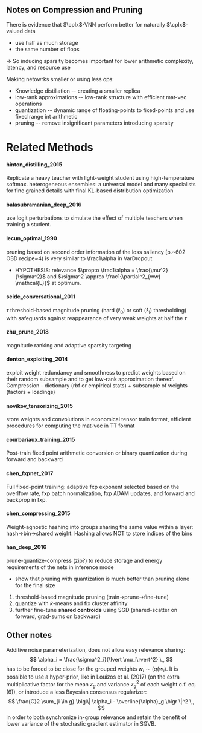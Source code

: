 Notes on Compression and Pruning
--------------------------------

There is evidence that $\cplx$-VNN perform better for naturally $\cplx$-valued data
* use half as much storage
* the same number of flops

=> So inducing sparsity becomes important for lower arithmetic complexity, latency, and resource use

Making netowrks smaller or using less ops:
* Knowledge distillation -- creating a smaller replica
* low-rank approximations -- low-rank structure with efficient mat-vec operations
* quantization -- dynamic range of floating-points to fixed-points and use fixed range int arithmetic
* pruning -- remove insignificant parameters introducing sparsity
<!-- * sparsisty -- inducing regularizers (lasso) -->

Related Methods
===============

#### hinton_distilling_2015
Replicate a heavy teacher with light-weight student using high-temperature softmax.
heterogeneous ensembles: a universal model and many specialists for fine grained details with final KL-based distribution optimization

#### balasubramanian_deep_2016
use logit perturbations to simulate the effect of multiple teachers when training a student.

#### lecun_optimal_1990
pruning based on second order information of the loss
saliency [p.~602 OBD recipe~4) is very similar to \frac1\alpha in VarDropout

* HYPOTHESIS: relevance $\propto \frac1\alpha = \frac{\mu^2}{\sigma^2}$ and $\sigma^2 \approx \frac1{\partial^2_{ww} \mathcal{L}}$ at optimum.

#### seide_conversational_2011
$\tau$ threshold-based magnitude pruning (hard ($\ell_0$) or soft ($\ell_1$) thresholding)
with safeguards against reappearance of very weak weights at half the $\tau$

#### zhu_prune_2018
magnitude ranking and adaptive sparsity targeting

#### denton_exploiting_2014
exploit weight redundancy and smoothness to predict weights based on their random subsample
and to get low-rank approximation thereof. Compression - dictionary (rbf or empirical stats)
\+ subsample of weights (factors + loadings)

#### novikov_tensorizing_2015
store weights and convolutions in economical tensor train format, efficient procedures
for computing the mat-vec in TT format

#### courbariaux_training_2015
Post-train fixed point arithmetic conversion or binary quantization during forward and backward

#### chen_fxpnet_2017
Full fixed-point training: adaptive fxp exponent selected based on the overlfow rate, fxp batch
normalization, fxp ADAM updates, and forward and backprop in fxp.

#### chen_compressing_2015
Weight-agnostic hashing into groups sharing the same value within a layer: hash->bin->shared
weight. Hashing allows NOT to store indices of the bins

#### han_deep_2016
prune-quantize-compress (zip?) to reduce storage and energy requirements of the nets in
inference mode
* show that pruning with quantization is much better than pruning alone for the final size

1. threshold-based magnitude pruning (train->prune->fine-tune)
2. quantize with $k$-means and fix cluster affinity
3. further fine-tune **shared centroids** using SGD (shared-scatter on forward, grad-sums on backward)

Other notes
-----------
Additive noise parameterization, does not allow easy relevance sharing:
$$
    \alpha_i = \frac{\sigma^2_i}{\lvert \mu_i\rvert^2}
    \,, $$
has to be forced to be close for the grouped weights $w_i \sim(q(w_i)$. It is possible
to use a hyper-prior, like in Louizos et al. (2017) (on the extra multiplicative factor
for the mean $z_g$ and variance $z^2_g$ of each weight c.f. eq. (6)), or introduce a
less Bayesian consensus regularizer:
$$
    \frac{C}2 \sum_{i \in g} \bigl\| \alpha_i - \overline{\alpha}_g \bigr \|^2
    \,, $$
in order to both synchronize in-group relevance and retain the benefit of lower variance
of the stochastic gradient estimator in SGVB.
